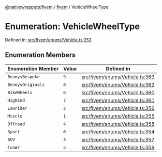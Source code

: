 [@nativewrappers/fivem](../../README.md) / [fivem](../README.md) / VehicleWheelType

# Enumeration: VehicleWheelType

Defined in: [src/fivem/enums/Vehicle.ts:353](https://github.com/nativewrappers/nativewrappers/blob/756c662f77d10717b10de50b84f2e02fa47719d1/src/fivem/enums/Vehicle.ts#L353)

## Enumeration Members

| Enumeration Member | Value | Defined in |
| ------ | ------ | ------ |
| <a id="bennysbespoke"></a> `BennysBespoke` | `9` | [src/fivem/enums/Vehicle.ts:363](https://github.com/nativewrappers/nativewrappers/blob/756c662f77d10717b10de50b84f2e02fa47719d1/src/fivem/enums/Vehicle.ts#L363) |
| <a id="bennysoriginals"></a> `BennysOriginals` | `8` | [src/fivem/enums/Vehicle.ts:362](https://github.com/nativewrappers/nativewrappers/blob/756c662f77d10717b10de50b84f2e02fa47719d1/src/fivem/enums/Vehicle.ts#L362) |
| <a id="bikewheels"></a> `BikeWheels` | `6` | [src/fivem/enums/Vehicle.ts:360](https://github.com/nativewrappers/nativewrappers/blob/756c662f77d10717b10de50b84f2e02fa47719d1/src/fivem/enums/Vehicle.ts#L360) |
| <a id="highend"></a> `HighEnd` | `7` | [src/fivem/enums/Vehicle.ts:361](https://github.com/nativewrappers/nativewrappers/blob/756c662f77d10717b10de50b84f2e02fa47719d1/src/fivem/enums/Vehicle.ts#L361) |
| <a id="lowrider"></a> `Lowrider` | `2` | [src/fivem/enums/Vehicle.ts:356](https://github.com/nativewrappers/nativewrappers/blob/756c662f77d10717b10de50b84f2e02fa47719d1/src/fivem/enums/Vehicle.ts#L356) |
| <a id="muscle"></a> `Muscle` | `1` | [src/fivem/enums/Vehicle.ts:355](https://github.com/nativewrappers/nativewrappers/blob/756c662f77d10717b10de50b84f2e02fa47719d1/src/fivem/enums/Vehicle.ts#L355) |
| <a id="offroad"></a> `Offroad` | `4` | [src/fivem/enums/Vehicle.ts:358](https://github.com/nativewrappers/nativewrappers/blob/756c662f77d10717b10de50b84f2e02fa47719d1/src/fivem/enums/Vehicle.ts#L358) |
| <a id="sport"></a> `Sport` | `0` | [src/fivem/enums/Vehicle.ts:354](https://github.com/nativewrappers/nativewrappers/blob/756c662f77d10717b10de50b84f2e02fa47719d1/src/fivem/enums/Vehicle.ts#L354) |
| <a id="suv"></a> `SUV` | `3` | [src/fivem/enums/Vehicle.ts:357](https://github.com/nativewrappers/nativewrappers/blob/756c662f77d10717b10de50b84f2e02fa47719d1/src/fivem/enums/Vehicle.ts#L357) |
| <a id="tuner"></a> `Tuner` | `5` | [src/fivem/enums/Vehicle.ts:359](https://github.com/nativewrappers/nativewrappers/blob/756c662f77d10717b10de50b84f2e02fa47719d1/src/fivem/enums/Vehicle.ts#L359) |
